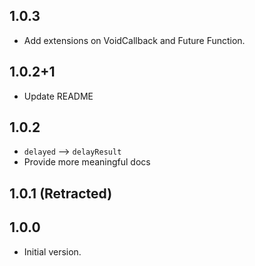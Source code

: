 ## 1.0.3

- Add extensions on VoidCallback and Future Function.

## 1.0.2+1

- Update README

## 1.0.2

- `delayed` —> `delayResult`
- Provide more meaningful docs

## 1.0.1 (Retracted)

## 1.0.0

- Initial version.
